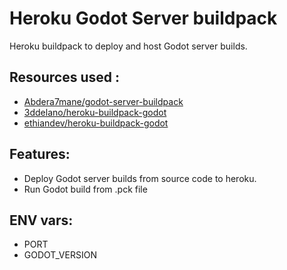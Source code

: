 # Heroku Godot Server buildpack

Heroku buildpack to deploy and host Godot server builds.

## Resources used :
- [Abdera7mane/godot-server-buildpack](https://github.com/Abdera7mane/godot-server-buildpack)
- [3ddelano/heroku-buildpack-godot](https://github.com/3ddelano/heroku-buildpack-godot)
- [ethiandev/heroku-buildpack-godot](https://github.com/lethiandev/heroku-buildpack-godot)
## Features:
- Deploy Godot server builds from source code to heroku.
- Run Godot build from .pck file

## ENV vars:
- PORT
- GODOT_VERSION
